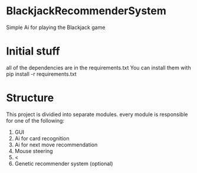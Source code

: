 # BlackjackRecommenderSystem
Simple Ai for playing the Blackjack game

<h1>Initial stuff</h1>
<p>all of the dependencies are in the requirements.txt You can install them with pip install -r requirements.txt</p>

<h1>Structure</h1>

<p>
This project is dividied into separate modules. every module is responsible for one of the following:
</p>

<ol>
    <li>GUI</li>
    <li>Ai for card recognition</li>
    <li>Ai for next move recommendation</li>
    <li>Mouse steering </li>
    <li><
    <li>Genetic recommender system (optional)</li>
</ol>

